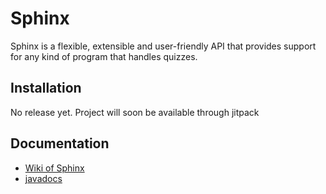 # Sphinx

Sphinx is a flexible, extensible and user-friendly API that provides support for any kind
of program that handles quizzes.

## Installation 

No release yet. Project will soon be available through jitpack

## Documentation

* [Wiki of Sphinx](https://github.com/Tran-Antoine/sphinx/wiki/Table-of-Contents)
* [javadocs](https://tran-antoine.github.io/sphinx-docs/)
